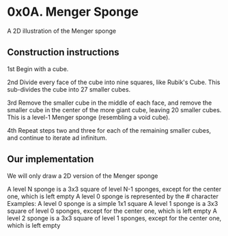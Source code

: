 # 0x0A. Menger Sponge

A 2D illustration of the Menger sponge

## Construction instructions
1st Begin with a cube.

2nd Divide every face of the cube into nine squares, like Rubik's Cube.
This sub-divides the cube into 27 smaller cubes.

3rd Remove the smaller cube in the middle of each face, and remove the smaller
cube in the center of the more giant cube, leaving 20 smaller cubes.
This is a level-1 Menger sponge (resembling a void cube).

4th Repeat steps two and three for each of the remaining smaller cubes, and
continue to iterate ad infinitum.

## Our implementation

We will only draw a 2D version of the Menger sponge

A level N sponge is a 3x3 square of level N-1 sponges, except for the center one, which is left empty
A level 0 sponge is represented by the # character
Examples:
A level 0 sponge is a simple 1x1 square
A level 1 sponge is a 3x3 square of level 0 sponges, except for the center one, which is left empty
A level 2 sponge is a 3x3 square of level 1 sponges, except for the center one, which is left empty
